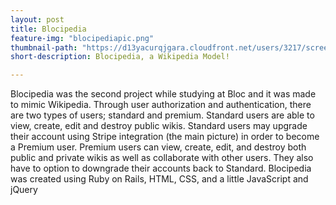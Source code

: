 ```yaml
---
layout: post
title: Blocipedia
feature-img: "blocipediapic.png"
thumbnail-path: "https://d13yacurqjgara.cloudfront.net/users/3217/screenshots/2030974/bloctalk_1x.png"
short-description: Blocipedia, a Wikipedia Model!

---
```

Blocipedia was the second project while studying at Bloc and it was made to mimic Wikipedia. Through user authorization and authentication, there are two types of users; standard and premium. Standard users are able to view, create, edit and destroy public wikis. Standard users may upgrade their account using Stripe integration (the main picture) in order to become a Premium user. Premium users can view, create, edit, and destroy both public and private wikis as well as collaborate with other users. They also have to option to downgrade their accounts back to Standard. Blocipedia was created using Ruby on Rails, HTML, CSS, and a little JavaScript and jQuery

